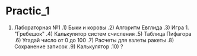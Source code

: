 # Practic_1
1) Лабораторная №1 
  .1) Быки и коровы
  .2) Алгоритм Евглида
  .3) Игра 1. "Гребешок"
  .4) Калькулятор систем счисления
  .5) Таблица Пифагора
  .6) Угадай число от 0 до 100
  .7) Расчеты для взлеты ракеты
  .8) Сохранение записок
  .9) Калькулятор
  .10) ?
  
